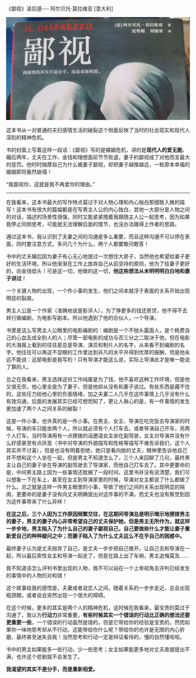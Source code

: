 《鄙视》读后感--- 阿尔贝托·莫拉维亚 [意大利]

![image-20221109110429374](https://raw.githubusercontent.com/SAH01/wordpress-img/master/imgs/image-20221109110429374.png)

这本书从一对普通的夫妇感情生活的破裂这个侧面反映了当时的社会现实和现代人深刻的精神危机。

书的封面上写着这样一段话：《鄙视》写的是婚姻危机，讲的是**现代人的爱无能**。婚后两年，丈夫在工作、金钱和理想面前节节败退，妻子的鄙视成了对他而言最大的惩罚。他时时揣摩自己为什么被妻子鄙视，却把妻子越推越远，一桩原本幸福的婚姻即将轰然崩塌！

“我鄙视你，这就是我不再爱你的理由。”

----

在我看来，这本书最大的写作特点莫过于对人物心理和内心独白那细致入微的描写！这本书有很大的篇幅都是在写男主人公的内心独白，其他一大部分是人物之间的对话，描述的场景性很强，同时又能紧紧拽着我跟随主人公一起思考，因为如果我停止同频思考，可能就无法理解后面的情节，也没办法跟得上作者的思路。

通过这本书，我认识到了夫妻之间的沟通是多么重要，而且这种沟通不可以停在表面，同时要注意方式，多问几个为什么，两个人都要敢问敢答！

书中的丈夫婚后因为妻子有心无心地提过一次想住大房子，当然他也希望给妻子更好的生活环境，所以他渐渐在工作上放弃自己从前坚持的原则，他为了给妻子更好的，向金钱低头！可是这一切，他做的这一切，**他这些想法从未明明明白白地和妻子讲过**！

一个关键人物的出现，一个件小事的发生，他们之间本就浮于表面的关系开始出现明显的裂痕。

男主人公是一个作家（准确地说是影评人），为了挣更多的钱还房贷，他不得不去转行做编剧，为电影写剧本。所以他遇到了他的合伙人，一个导演。

书里是这么写男主人公眼里的电影编剧的：编剧是一个不抛头露面人，是个耗费自己的心血去成全别人的人；尽管一部电影的成功与否三分之二取决于他，但在电影的大海报上看到的往往是总是导演、演员和制片人的名字，从来看不到编剧的名字。他往往可以再这不显眼的工作里达到非凡的水平并得到优厚的报酬，但是他永远不能说：这部电影是我写的！只有导演才能这么说，实际上导演此才是唯一能说了算的人。

总之在我看来，男主选择这份工作纯属是为了钱，他不喜欢这种工作环境，但是他又很无奈，他心里全是为了妻子，但是他却从没有和妻子说过。有些东西是藏不住的，这些压力给他心里的负面情绪，加之夫妻二人几乎在这件事情上几乎没有什么有效沟通，后面的发展其实已经可想而知了，更让人揪心的是，有一件事情的发生更加速了两个人之间关系的破裂！

这是一件小事，也许真的是一件小事。在男主、女主、导演在吃完饭去导演家的时候，导演的车只能坐两个人，所以就必须有个人打车去。或者导演自己开车，另两个人打车。当时导演用有一点撩拨的话邀请女主坐在副驾驶，女主对导演并没有什么好感甚至有点厌恶（书中对导演的外貌描写和性格等描写不难告诉我们，这个人其实并不讨喜），但是也没有明着拒绝，她只是看向她的丈夫，眼神里告诉他自己并不想和这个人坐在一起，但是男主不知道怎么了，三个人来回聊了几句，最终男主让自己的妻子坐在导演的副驾驶去了导演家，而他自己打车去了。其中更要命的是，中间男主路上因为一些事情还耽搁了一段时间，这里书并没有说清楚，我们可以想象一下在车上，甚至在女主到导演家里的时候，导演对女主都说了什么都做了什么。总之就是这样一件男主眼里的小事，导致了他们之间的关系出现明显的隔阂，更要命的是妻子没有向丈夫明确提出对这件事的不满，而丈夫也没有察觉到因为这件事带来了什么异样！

**在这之后，三个人因为工作原因频繁交往，在这期间导演总是明示暗示地撩拨男主的妻子，男主的妻子内心非常希望自己的丈夫保护她，但是男主无所作为，就这样一步步地，男主陷入了为什么自己的妻子鄙视自己，自己要做些什么才能让妻子重新爱自己的种种疑问之中；而妻子陷入了为什么丈夫这么不在乎自己的困惑中。**

最终妻子认为是丈夫抛弃了自己，是丈夫一步步把自己推开，让自己去和导演在一起，所以最后索性女主和导演一起走了，但是在路上出了车祸，男主追悔莫及......

我不知道该怎么评判书里出现的人物，我不可以站在一个上帝视角去评判已经发生的事情中的人物的对和错！

这个故事给我的感悟是，夫妻或者说恋人之间，随着关系的一步步走近，总会出现瓶颈期，或者说会突然出现一个很大的障碍。

在这个时候，更多的其实是两个人的精神危机，这时候在我看来，最宝贵的莫过于沟通了，我认为**行动力**非常重要，**有些时候其实一个错误的行动比正确的想法还要更重要一些**，一个错误的行动虽然是错的，但是它带给你的经验是宝贵的，然而如果你一味地思考却从不行动，这能带给你什么呢？带给你的也许是无限的内心折磨，最终甚至迷失自我！当然思考和行动一定是辩证看待的，懂的自然懂哈哈。

书中的男主如果能多一些行动，少一些思考；女主如果能更多地对丈夫直接提出不满，也许这个悲剧就不会发生了。

**我渴望的其实不是分手，而是重新相爱。**